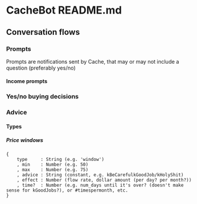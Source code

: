 # CacheBot README.md
## Conversation flows
### Prompts
Prompts are notifications sent by Cache, that may or may not include a question (preferably yes/no)
#### Income prompts

### Yes/no buying decisions
### Advice
#### Types
##### Price windows
```
{
    type     : String (e.g. 'window')
    , min    : Number (e.g. 50)
    , max    : Number (e.g. 75)
    , advice : String (constant, e.g. kBeCarefulkGoodJob/kHolyShit)
    , effect : Number (flow rate, dollar amount (per day? per month?))
    , time?  : Number (e.g. num_days until it's over? (doesn't make sense for kGoodJobs?), or #timespermonth, etc.
}
```
